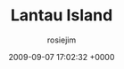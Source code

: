 ---
blog: travel
date: 2009-09-07 17:02:32 +0000
title: "Lantau Island"
author: rosiejim
permalink: /china-2009/hong-kong/lantau-island.markd/
---